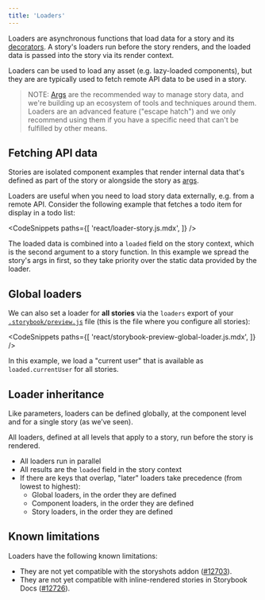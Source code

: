 ```yaml
---
title: 'Loaders'
---
```


Loaders are asynchronous functions that load data for a story and its [decorators](./decorators.md). A story's loaders run before the story renders, and the loaded data is passed into the story via its render context.

Loaders can be used to load any asset (e.g. lazy-loaded components), but they are are typically used to fetch remote API data to be used in a story.

> NOTE: [Args](./args.md) are the recommended way to manage story data, and we're building up an ecosystem of tools and techniques around them. Loaders are an advanced feature ("escape hatch") and we only recommend using them if you have a specific need that can't be fulfilled by other means.

## Fetching API data

Stories are isolated component examples that render internal data that's defined as part of the story or alongside the story as [args](./args.md).

Loaders are useful when you need to load story data externally, e.g. from a remote API. Consider the following example that fetches a todo item for display in a todo list:

<!-- prettier-ignore-start -->

<CodeSnippets
  paths={[
    'react/loader-story.js.mdx',
  ]}
/>

<!-- prettier-ignore-end -->

The loaded data is combined into a `loaded` field on the story context, which is the second argument to a story function. In this example we spread the story's args in first, so they take priority over the static data provided by the loader.

## Global loaders

We can also set a loader for **all stories** via the `loaders` export of your [`.storybook/preview.js`](../configure/overview.md#configure-story-rendering) file (this is the file where you configure all stories):

<!-- prettier-ignore-start -->

<CodeSnippets
  paths={[
    'react/storybook-preview-global-loader.js.mdx',
  ]}
/>

<!-- prettier-ignore-end -->

In this example, we load a "current user" that is available as `loaded.currentUser` for all stories.

## Loader inheritance

Like parameters, loaders can be defined globally, at the component level and for a single story (as we’ve seen).

All loaders, defined at all levels that apply to a story, run before the story is rendered.

- All loaders run in parallel
- All results are the `loaded` field in the story context
- If there are keys that overlap, "later" loaders take precedence (from lowest to highest):
  - Global loaders, in the order they are defined
  - Component loaders, in the order they are defined
  - Story loaders, in the order they are defined

## Known limitations

Loaders have the following known limitations:

- They are not yet compatible with the storyshots addon ([#12703](https://github.com/storybookjs/storybook/issues/12703)).
- They are not yet compatible with inline-rendered stories in Storybook Docs ([#12726](https://github.com/storybookjs/storybook/issues/12726)).
